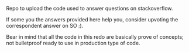Repo to upload the code used to answer questions on stackoverflow.

If some you the answers provided here help you, consider upvoting the correspondent answer on SO :).

Bear in mind that all the code in this redo are basically prove of concepts; not bulletproof ready to use in production type of code.
